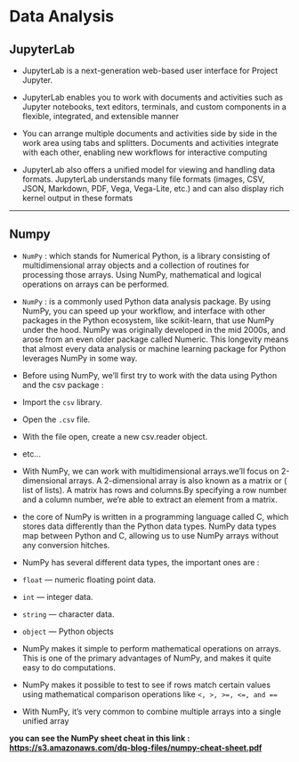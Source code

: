 # Data Analysis

## JupyterLab
- JupyterLab is a next-generation web-based user interface for Project Jupyter.

- JupyterLab enables you to work with documents and activities such as Jupyter notebooks, text editors, terminals, and custom components in a flexible, integrated, and extensible manner

- You can arrange multiple documents and activities side by side in the work area using tabs and splitters. Documents and activities integrate with each other, enabling new workflows for interactive computing

- JupyterLab also offers a unified model for viewing and handling data formats. JupyterLab understands many file formats (images, CSV, JSON, Markdown, PDF, Vega, Vega-Lite, etc.) and can also display rich kernel output in these formats

---

## Numpy

- `NumPy` : which stands for Numerical Python, is a library consisting of multidimensional array objects and a collection of routines for processing those arrays. Using NumPy, mathematical and logical operations on arrays can be performed.

- `NumPy` : is a commonly used Python data analysis package. By using NumPy, you can speed up your workflow, and interface with other packages in the Python ecosystem, like scikit-learn, that use NumPy under the hood. NumPy was originally developed in the mid 2000s, and arose from an even older package called Numeric. This longevity means that almost every data analysis or machine learning package for Python leverages NumPy in some way.

- Before using NumPy, we’ll first try to work with the data using Python and the csv package :

- Import the `csv` library.

- Open the `.csv` file.

- With the file open, create a new csv.reader object.

- etc...

- With NumPy, we can work with multidimensional arrays.we’ll focus on 2-dimensional arrays. A 2-dimensional array is also known as a matrix or ( list of lists). A matrix has rows and columns.By specifying a row number and a column number, we’re able to extract an element from a matrix.

- the core of NumPy is written in a programming language called C, which stores data differently than the Python data types. NumPy data types map between Python and C, allowing us to use NumPy arrays without any conversion hitches.

- NumPy has several different data types, the important ones are :

- `float` — numeric floating point data.

- `int` — integer data.

- `string` — character data.

- `object` — Python objects

- NumPy makes it simple to perform mathematical operations on arrays. This is one of the primary advantages of NumPy, and makes it quite easy to do computations.

- NumPy makes it possible to test to see if rows match certain values using mathematical comparison operations like `<, >, >=, <=, and ==`

- With NumPy, it’s very common to combine multiple arrays into a single unified array

**you can see the NumPy sheet cheat in this link : https://s3.amazonaws.com/dq-blog-files/numpy-cheat-sheet.pdf**
